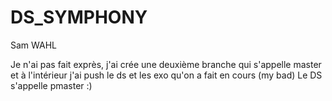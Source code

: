 # DS_SYMPHONY

Sam WAHL

Je n'ai pas fait exprès, j'ai crée une deuxième branche qui s'appelle master et à l'intérieur j'ai push le ds et les exo qu'on a fait en cours (my bad)
Le DS s'appelle pmaster :)
